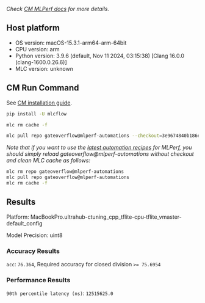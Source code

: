 *Check [CM MLPerf docs](https://docs.mlcommons.org/inference) for more details.*

## Host platform

* OS version: macOS-15.3.1-arm64-arm-64bit
* CPU version: arm
* Python version: 3.9.6 (default, Nov 11 2024, 03:15:38) 
[Clang 16.0.0 (clang-1600.0.26.6)]
* MLC version: unknown

## CM Run Command

See [CM installation guide](https://docs.mlcommons.org/inference/install/).

```bash
pip install -U mlcflow

mlc rm cache -f

mlc pull repo gateoverflow@mlperf-automations --checkout=3e9674840b186e3f75e4f35390c52220645055b4


```
*Note that if you want to use the [latest automation recipes](https://docs.mlcommons.org/inference) for MLPerf,
 you should simply reload gateoverflow@mlperf-automations without checkout and clean MLC cache as follows:*

```bash
mlc rm repo gateoverflow@mlperf-automations
mlc pull repo gateoverflow@mlperf-automations
mlc rm cache -f

```

## Results

Platform: MacBookPro.ultrahub-ctuning_cpp_tflite-cpu-tflite_vmaster-default_config

Model Precision: uint8

### Accuracy Results 
`acc`: `76.364`, Required accuracy for closed division `>= 75.6954`

### Performance Results 
`90th percentile latency (ns)`: `12515625.0`
